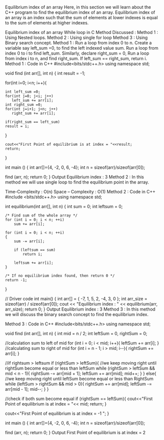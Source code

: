 Equilibrium index of an array
Here,  in this section we will learn about the C++ program to find the equilibrium index of an array. Equilibrium index of an array is an index such that the sum of elements at lower indexes is equal to the sum of elements at higher indexes.

Equilibrium index of an array
While loop in C
Method Discussed :
Method 1 : Using Nested loops.
Method 2 : Using single for loop
Method 3 : Using Binary search concept.
Method 1 :
Run a loop from index 0 to n.
Create a variable say left_sum =0, to find the left indexed value sum.
Run a loop from index 0 to i to find left_sum.
Similarly, declare right_sum = 0,
Run a loop from index i to n, and find right_sum.
If left_sum == right_sum, return i.
Method 1 : Code in C++
#include<bits/stdc++.h>
using namespace std;

void find (int arr[], int n)
{
  int result = -1;
  
  for(int i=0; i<n; i++){
    
    int left_sum =0;
    for(int j=0; j<i; j++)
       left_sum += arr[i];
    int right_sum =0;
    for(int j=i+1; j<n; j++)
       right_sum += arr[i];
    
    if(right_sum == left_sum)
    result = i;
      
  }
  
    cout<<"First Point of equilibrium is at index = "<<result;
    return;
  
}

int main ()
{
  int arr[]={4, -2, 0, 6, -4};
  int n = sizeof(arr)/sizeof(arr[0]);

  find (arr, n);
  return 0;
}
Output
Equilibrium index : 3
Method 2 :
In this method we will use single loop to find the equilibrium point in the array.

Time-Complexity : O(n)
Space – Complexity : O(1)
Method 2 : Code in C++
#include <bits/stdc++.h>
using namespace std;
 
int equilibrium(int arr[], int n)
{
    int sum = 0; 
    int leftsum = 0; 
 
    /* Find sum of the whole array */
    for (int i = 0; i < n; ++i)
        sum += arr[i];
 
    for (int i = 0; i < n; ++i)
    {
        sum -= arr[i]; 
 
        if (leftsum == sum)
            return i;
 
        leftsum += arr[i];
    }
 
    /* If no equilibrium index found, then return 0 */
    return -1;
}
 
// Driver code
int main()
{
    int arr[] = { -7, 1, 5, 2, -4, 3, 0 };
    int arr_size = sizeof(arr) / sizeof(arr[0]);
    cout << "Equilibrium index : " << equilibrium(arr, arr_size);
    return 0;
}
Output
Equilibrium index : 3
Method 3 :
In this method we will discuss the binary search concept to find the equilibrium index.

Method 3 : Code in C++
#include<bits/stdc++.h>
using namespace std;

void find (int arr[], int n)
{
  int mid = n / 2;
  int leftSum = 0, rightSum = 0;

  //calculation sum to left of mid
  for (int i = 0; i < mid; i++){ 
   leftSum += arr[i];
   } 
  //calculating sum to right of mid 
  for (int i = n - 1; i > mid; i--){
    rightSum += arr[i];
  }

  //if rightsum > leftsum
  if (rightSum > leftSum){
    //we keep moving right until rightSum become equal or less than leftSum
    while (rightSum > leftSum && mid < n - 1){ 
     rightSum -= arr[mid + 1];
     leftSum += arr[mid]; 
     mid++;
    }
   }
  else{ 
   //we keep moving right until leftSum become equal or less than RightSum 
   while (leftSum > rightSum && mid > 0){
	rightSum += arr[mid];
	leftSum -= arr[mid - 1];
	mid--;
    }
  }

  //check if both sum become equal
  if (rightSum == leftSum){
    cout<<"First Point of equilibrium is at index = "<< mid;
    return;
  }

  cout<<"First Point of equilibrium is at index = -1 ";
}

int main ()
{
  int arr[]={4, -2, 0, 6, -4};
  int n = sizeof(arr)/sizeof(arr[0]);

  find (arr, n);
  return 0;
}
Output
First Point of equilibrium is at index = 2
